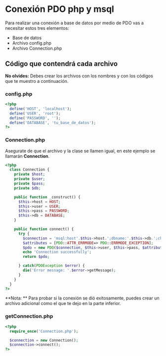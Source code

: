 # Conexión PDO php y msql
Para realizar una conexión a base de datos por medio de PDO vas a necesitar estos tres elementos:
- Base de datos
- Archivo config.php
- Archivo Connection.php

## Código que contendrá cada archivo
**No olvides:** Debes crear los archivos con los nombres y con los códigos que te muestro a continuación.
### config.php

``` php
<?php
  define('HOST', 'localhost');
  define('USER', 'root');
  define('PASSWORD', '');
  define('DATABASE', 'tu_base_de_datos');
?>
```

### Connection.php
Asegurate de que el archivo y la clase se llamen igual, en este ejemplo se llamarán **Connection**. 
``` php
<?php
  class Connection {
    private $host;
    private $user;
    private $pass;
    private $db;

    public function _construct() {
      $this->host = HOST;
      $this->user = USER;
      $this->pass = PASSWORD;
      $this->db = DATABASE;
    }

    public function connect() {
      try {
        $connection = 'msql:host'.$this->host.';dbname:'.$this->db.';charset:utf8';
        $attributes = [PDO::ATTR_ERRMODE=> PDO::ERRMODE_EXCEPTION];
        $pdo = new PDO($connection, $this->user, $this->pass, $attributes);
        echo 'Connection successfully'; 
        return $pdo;

      } catch(PDOException $error) {
        die('Error message: '.$error->getMessage);
      }
    }
  }
?>
```
**Nota: ** Para probar si la conexión se dió exitosamente, puedes crear un archivo adicional como el que te dejo en la parte inferior.

### getConnection.php

``` php
<?php
  require_once('Connection.php');

  $connection = new Connection();
  $connection->connect();
?>
  
